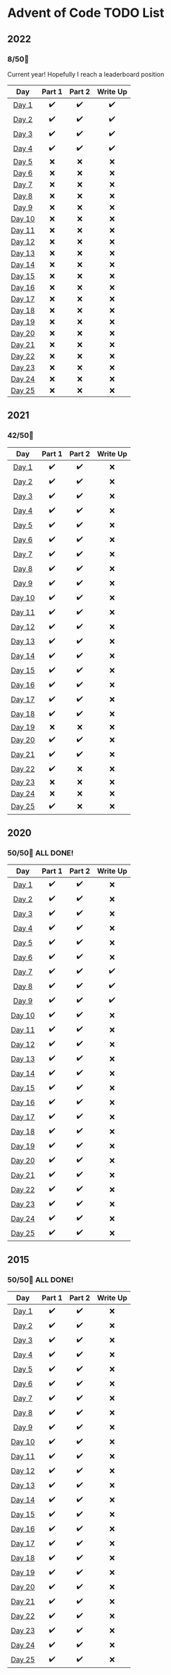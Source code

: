 # Advent of Code TODO List

## 2022

### 8/50🌟
Current year! Hopefully I reach a leaderboard position

| Day | Part 1 | Part 2 | Write Up |
|:---:|:---:|:---:|:---:|
| [Day 1](https://github.com/CodingAP/advent-of-code/tree/main/profiles/github/2022/day1)   | ✔️ | ✔️ | ✔️ |
| [Day 2](https://github.com/CodingAP/advent-of-code/tree/main/profiles/github/2022/day2)   | ✔️ | ✔️ | ✔️ |
| [Day 3](https://github.com/CodingAP/advent-of-code/tree/main/profiles/github/2022/day3)   | ✔️ | ✔️ | ✔️ |
| [Day 4](https://github.com/CodingAP/advent-of-code/tree/main/profiles/github/2022/day4)   | ✔️ | ✔️ | ✔️ |
| [Day 5](https://github.com/CodingAP/advent-of-code/tree/main/profiles/github/2022/day5)   | ❌ | ❌ | ❌ |
| [Day 6](https://github.com/CodingAP/advent-of-code/tree/main/profiles/github/2022/day6)   | ❌ | ❌ | ❌ |
| [Day 7](https://github.com/CodingAP/advent-of-code/tree/main/profiles/github/2022/day7)   | ❌ | ❌ | ❌ |
| [Day 8](https://github.com/CodingAP/advent-of-code/tree/main/profiles/github/2022/day8)   | ❌ | ❌ | ❌ |
| [Day 9](https://github.com/CodingAP/advent-of-code/tree/main/profiles/github/2022/day9)   | ❌ | ❌ | ❌ |
| [Day 10](https://github.com/CodingAP/advent-of-code/tree/main/profiles/github/2022/day10) | ❌ | ❌ | ❌ |
| [Day 11](https://github.com/CodingAP/advent-of-code/tree/main/profiles/github/2022/day11) | ❌ | ❌ | ❌ |
| [Day 12](https://github.com/CodingAP/advent-of-code/tree/main/profiles/github/2022/day12) | ❌ | ❌ | ❌ |
| [Day 13](https://github.com/CodingAP/advent-of-code/tree/main/profiles/github/2022/day13) | ❌ | ❌ | ❌ |
| [Day 14](https://github.com/CodingAP/advent-of-code/tree/main/profiles/github/2022/day14) | ❌ | ❌ | ❌ |
| [Day 15](https://github.com/CodingAP/advent-of-code/tree/main/profiles/github/2022/day15) | ❌ | ❌ | ❌ |
| [Day 16](https://github.com/CodingAP/advent-of-code/tree/main/profiles/github/2022/day16) | ❌ | ❌ | ❌ |
| [Day 17](https://github.com/CodingAP/advent-of-code/tree/main/profiles/github/2022/day17) | ❌ | ❌ | ❌ |
| [Day 18](https://github.com/CodingAP/advent-of-code/tree/main/profiles/github/2022/day18) | ❌ | ❌ | ❌ |
| [Day 19](https://github.com/CodingAP/advent-of-code/tree/main/profiles/github/2022/day19) | ❌ | ❌ | ❌ |
| [Day 20](https://github.com/CodingAP/advent-of-code/tree/main/profiles/github/2022/day20) | ❌ | ❌ | ❌ |
| [Day 21](https://github.com/CodingAP/advent-of-code/tree/main/profiles/github/2022/day21) | ❌ | ❌ | ❌ |
| [Day 22](https://github.com/CodingAP/advent-of-code/tree/main/profiles/github/2022/day22) | ❌ | ❌ | ❌ |
| [Day 23](https://github.com/CodingAP/advent-of-code/tree/main/profiles/github/2022/day23) | ❌ | ❌ | ❌ |
| [Day 24](https://github.com/CodingAP/advent-of-code/tree/main/profiles/github/2022/day24) | ❌ | ❌ | ❌ |
| [Day 25](https://github.com/CodingAP/advent-of-code/tree/main/profiles/github/2022/day25) | ❌ | ❌ | ❌ |

## 2021

### 42/50🌟
| Day | Part 1 | Part 2 | Write Up |
|:---:|:---:|:---:|:---:|
| [Day 1](https://github.com/CodingAP/advent-of-code/tree/main/profiles/github/2021/day1)   | ✔️ | ✔️ | ❌ |
| [Day 2](https://github.com/CodingAP/advent-of-code/tree/main/profiles/github/2021/day2)   | ✔️ | ✔️ | ❌ |
| [Day 3](https://github.com/CodingAP/advent-of-code/tree/main/profiles/github/2021/day3)   | ✔️ | ✔️ | ❌ |
| [Day 4](https://github.com/CodingAP/advent-of-code/tree/main/profiles/github/2021/day4)   | ✔️ | ✔️ | ❌ |
| [Day 5](https://github.com/CodingAP/advent-of-code/tree/main/profiles/github/2021/day5)   | ✔️ | ✔️ | ❌ |
| [Day 6](https://github.com/CodingAP/advent-of-code/tree/main/profiles/github/2021/day6)   | ✔️ | ✔️ | ❌ |
| [Day 7](https://github.com/CodingAP/advent-of-code/tree/main/profiles/github/2021/day7)   | ✔️ | ✔️ | ❌ |
| [Day 8](https://github.com/CodingAP/advent-of-code/tree/main/profiles/github/2021/day8)   | ✔️ | ✔️ | ❌ |
| [Day 9](https://github.com/CodingAP/advent-of-code/tree/main/profiles/github/2021/day9)   | ✔️ | ✔️ | ❌ |
| [Day 10](https://github.com/CodingAP/advent-of-code/tree/main/profiles/github/2021/day10) | ✔️ | ✔️ | ❌ |
| [Day 11](https://github.com/CodingAP/advent-of-code/tree/main/profiles/github/2021/day11) | ✔️ | ✔️ | ❌ |
| [Day 12](https://github.com/CodingAP/advent-of-code/tree/main/profiles/github/2021/day12) | ✔️ | ✔️ | ❌ |
| [Day 13](https://github.com/CodingAP/advent-of-code/tree/main/profiles/github/2021/day13) | ✔️ | ✔️ | ❌ |
| [Day 14](https://github.com/CodingAP/advent-of-code/tree/main/profiles/github/2021/day14) | ✔️ | ✔️ | ❌ |
| [Day 15](https://github.com/CodingAP/advent-of-code/tree/main/profiles/github/2021/day15) | ✔️ | ✔️ | ❌ |
| [Day 16](https://github.com/CodingAP/advent-of-code/tree/main/profiles/github/2021/day16) | ✔️ | ✔️ | ❌ |
| [Day 17](https://github.com/CodingAP/advent-of-code/tree/main/profiles/github/2021/day17) | ✔️ | ✔️ | ❌ |
| [Day 18](https://github.com/CodingAP/advent-of-code/tree/main/profiles/github/2021/day18) | ✔️ | ✔️ | ❌ |
| [Day 19](https://github.com/CodingAP/advent-of-code/tree/main/profiles/github/2021/day19) | ❌ | ❌ | ❌ |
| [Day 20](https://github.com/CodingAP/advent-of-code/tree/main/profiles/github/2021/day20) | ✔️ | ✔️ | ❌ |
| [Day 21](https://github.com/CodingAP/advent-of-code/tree/main/profiles/github/2021/day21) | ✔️ | ✔️ | ❌ |
| [Day 22](https://github.com/CodingAP/advent-of-code/tree/main/profiles/github/2021/day22) | ✔️ | ❌ | ❌ |
| [Day 23](https://github.com/CodingAP/advent-of-code/tree/main/profiles/github/2021/day23) | ❌ | ❌ | ❌ |
| [Day 24](https://github.com/CodingAP/advent-of-code/tree/main/profiles/github/2021/day24) | ❌ | ❌ | ❌ |
| [Day 25](https://github.com/CodingAP/advent-of-code/tree/main/profiles/github/2021/day25) | ✔️ | ❌ | ❌ |

## 2020

### 50/50🌟 ALL DONE!
| Day | Part 1 | Part 2 | Write Up |
|:---:|:---:|:---:|:---:|
| [Day 1](https://github.com/CodingAP/advent-of-code/tree/main/profiles/github/2020/day1)   | ✔️ | ✔️ | ❌ |
| [Day 2](https://github.com/CodingAP/advent-of-code/tree/main/profiles/github/2020/day2)   | ✔️ | ✔️ | ❌ |
| [Day 3](https://github.com/CodingAP/advent-of-code/tree/main/profiles/github/2020/day3)   | ✔️ | ✔️ | ❌ |
| [Day 4](https://github.com/CodingAP/advent-of-code/tree/main/profiles/github/2020/day4)   | ✔️ | ✔️ | ❌ |
| [Day 5](https://github.com/CodingAP/advent-of-code/tree/main/profiles/github/2020/day5)   | ✔️ | ✔️ | ❌ |
| [Day 6](https://github.com/CodingAP/advent-of-code/tree/main/profiles/github/2020/day6)   | ✔️ | ✔️ | ❌ |
| [Day 7](https://github.com/CodingAP/advent-of-code/tree/main/profiles/github/2020/day7)   | ✔️ | ✔️ | ✔️ |
| [Day 8](https://github.com/CodingAP/advent-of-code/tree/main/profiles/github/2020/day8)   | ✔️ | ✔️ | ✔️ |
| [Day 9](https://github.com/CodingAP/advent-of-code/tree/main/profiles/github/2020/day9)   | ✔️ | ✔️ | ✔️ |
| [Day 10](https://github.com/CodingAP/advent-of-code/tree/main/profiles/github/2020/day10) | ✔️ | ✔️ | ❌ |
| [Day 11](https://github.com/CodingAP/advent-of-code/tree/main/profiles/github/2020/day11) | ✔️ | ✔️ | ❌ |
| [Day 12](https://github.com/CodingAP/advent-of-code/tree/main/profiles/github/2020/day12) | ✔️ | ✔️ | ❌ |
| [Day 13](https://github.com/CodingAP/advent-of-code/tree/main/profiles/github/2020/day13) | ✔️ | ✔️ | ❌ |
| [Day 14](https://github.com/CodingAP/advent-of-code/tree/main/profiles/github/2020/day14) | ✔️ | ✔️ | ❌ |
| [Day 15](https://github.com/CodingAP/advent-of-code/tree/main/profiles/github/2020/day15) | ✔️ | ✔️ | ❌ |
| [Day 16](https://github.com/CodingAP/advent-of-code/tree/main/profiles/github/2020/day16) | ✔️ | ✔️ | ❌ |
| [Day 17](https://github.com/CodingAP/advent-of-code/tree/main/profiles/github/2020/day17) | ✔️ | ✔️ | ❌ |
| [Day 18](https://github.com/CodingAP/advent-of-code/tree/main/profiles/github/2020/day18) | ✔️ | ✔️ | ❌ |
| [Day 19](https://github.com/CodingAP/advent-of-code/tree/main/profiles/github/2020/day19) | ✔️ | ✔️ | ❌ |
| [Day 20](https://github.com/CodingAP/advent-of-code/tree/main/profiles/github/2020/day20) | ✔️ | ✔️ | ❌ |
| [Day 21](https://github.com/CodingAP/advent-of-code/tree/main/profiles/github/2020/day21) | ✔️ | ✔️ | ❌ |
| [Day 22](https://github.com/CodingAP/advent-of-code/tree/main/profiles/github/2020/day22) | ✔️ | ✔️ | ❌ |
| [Day 23](https://github.com/CodingAP/advent-of-code/tree/main/profiles/github/2020/day23) | ✔️ | ✔️ | ❌ |
| [Day 24](https://github.com/CodingAP/advent-of-code/tree/main/profiles/github/2020/day24) | ✔️ | ✔️ | ❌ |
| [Day 25](https://github.com/CodingAP/advent-of-code/tree/main/profiles/github/2020/day25) | ✔️ | ✔️ | ❌ |

## 2015

### 50/50🌟 ALL DONE!
| Day | Part 1 | Part 2 | Write Up |
|:---:|:---:|:---:|:---:|
| [Day 1](https://github.com/CodingAP/advent-of-code/tree/main/profiles/github/2020/day1)   | ✔️ | ✔️ | ❌ |
| [Day 2](https://github.com/CodingAP/advent-of-code/tree/main/profiles/github/2020/day2)   | ✔️ | ✔️ | ❌ |
| [Day 3](https://github.com/CodingAP/advent-of-code/tree/main/profiles/github/2020/day3)   | ✔️ | ✔️ | ❌ |
| [Day 4](https://github.com/CodingAP/advent-of-code/tree/main/profiles/github/2020/day4)   | ✔️ | ✔️ | ❌ |
| [Day 5](https://github.com/CodingAP/advent-of-code/tree/main/profiles/github/2020/day5)   | ✔️ | ✔️ | ❌ |
| [Day 6](https://github.com/CodingAP/advent-of-code/tree/main/profiles/github/2020/day6)   | ✔️ | ✔️ | ❌ |
| [Day 7](https://github.com/CodingAP/advent-of-code/tree/main/profiles/github/2020/day7)   | ✔️ | ✔️ | ❌ |
| [Day 8](https://github.com/CodingAP/advent-of-code/tree/main/profiles/github/2020/day8)   | ✔️ | ✔️ | ❌ |
| [Day 9](https://github.com/CodingAP/advent-of-code/tree/main/profiles/github/2020/day9)   | ✔️ | ✔️ | ❌ |
| [Day 10](https://github.com/CodingAP/advent-of-code/tree/main/profiles/github/2020/day10) | ✔️ | ✔️ | ❌ |
| [Day 11](https://github.com/CodingAP/advent-of-code/tree/main/profiles/github/2020/day11) | ✔️ | ✔️ | ❌ |
| [Day 12](https://github.com/CodingAP/advent-of-code/tree/main/profiles/github/2020/day12) | ✔️ | ✔️ | ❌ |
| [Day 13](https://github.com/CodingAP/advent-of-code/tree/main/profiles/github/2020/day13) | ✔️ | ✔️ | ❌ |
| [Day 14](https://github.com/CodingAP/advent-of-code/tree/main/profiles/github/2020/day14) | ✔️ | ✔️ | ❌ |
| [Day 15](https://github.com/CodingAP/advent-of-code/tree/main/profiles/github/2020/day15) | ✔️ | ✔️ | ❌ |
| [Day 16](https://github.com/CodingAP/advent-of-code/tree/main/profiles/github/2020/day16) | ✔️ | ✔️ | ❌ |
| [Day 17](https://github.com/CodingAP/advent-of-code/tree/main/profiles/github/2020/day17) | ✔️ | ✔️ | ❌ |
| [Day 18](https://github.com/CodingAP/advent-of-code/tree/main/profiles/github/2020/day18) | ✔️ | ✔️ | ❌ |
| [Day 19](https://github.com/CodingAP/advent-of-code/tree/main/profiles/github/2020/day19) | ✔️ | ✔️ | ❌ |
| [Day 20](https://github.com/CodingAP/advent-of-code/tree/main/profiles/github/2020/day20) | ✔️ | ✔️ | ❌ |
| [Day 21](https://github.com/CodingAP/advent-of-code/tree/main/profiles/github/2020/day21) | ✔️ | ✔️ | ❌ |
| [Day 22](https://github.com/CodingAP/advent-of-code/tree/main/profiles/github/2020/day22) | ✔️ | ✔️ | ❌ |
| [Day 23](https://github.com/CodingAP/advent-of-code/tree/main/profiles/github/2020/day23) | ✔️ | ✔️ | ❌ |
| [Day 24](https://github.com/CodingAP/advent-of-code/tree/main/profiles/github/2020/day24) | ✔️ | ✔️ | ❌ |
| [Day 25](https://github.com/CodingAP/advent-of-code/tree/main/profiles/github/2020/day25) | ✔️ | ✔️ | ❌ |